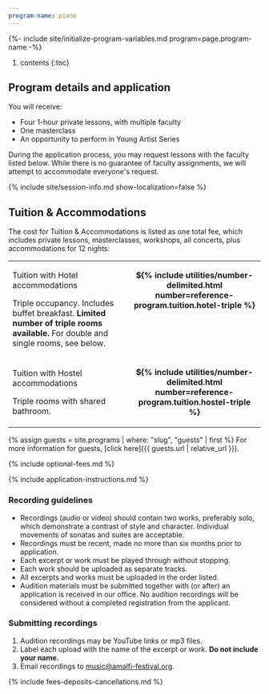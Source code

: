 ```yaml
---
program-name: piano
---
```

{%- include site/initialize-program-variables.md program=page.program-name -%}

1. contents
{:toc}

## Program details and application

You will receive:

* Four 1-hour private lessons, with multiple faculty
* One masterclass
* An opportunity to perform in Young Artist Series

During the application process, you may request lessons with the faculty listed below. While there is no guarantee of faculty assignments, we will attempt to accommodate everyone's request.

{% include site/session-info.md show-localization=false %}

## Tuition & Accommodations

The cost for Tuition & Accommodations is listed as one total fee, which includes private lessons, masterclasses, workshops, all concerts, plus accommodations for 12 nights:

<table>
    <tbody>
        <tr>
            <td>
                <p class="name">Tuition with Hotel accommodations</p>
                <p class="description">Triple occupancy. Includes buffet breakfast. <strong>Limited number of triple rooms available.</strong> For double and single rooms, see below.</p>
            </td><td class="cost" align="center" valign="top"><p><strong>${% include utilities/number-delimited.html number=reference-program.tuition.hotel-triple %}</strong></p></td>
        </tr>
        <tr>
            <td>
                <p class="name">Tuition with Hostel accommodations</p>
                <p class="description">Triple rooms with shared bathroom.</p>
            </td><td class="cost" align="center" valign="top"><p><strong>${% include utilities/number-delimited.html number=reference-program.tuition.hostel-triple %}</strong></p></td>
        </tr>
    </tbody>
</table>

{% assign guests = site.programs | where: "slug", "guests" | first %}
For more information for guests, [click here]({{ guests.url | relative_url }}).

{% include optional-fees.md %}

{% include application-instructions.md %}

### Recording guidelines

* Recordings (audio or video) should contain two works, preferably solo, which demonstrate a contrast of style and character. Individual movements of sonatas and suites are acceptable.
* Recordings must be recent, made no more than six months prior to application.
* Each excerpt or work must be played through without stopping.
* Each work should be uploaded as separate tracks.
* All excerpts and works must be uploaded in the order listed.
* Audition materials must be submitted together with (or after) an application is received in our office.  No audition recordings will be considered without a completed registration from the applicant.

### Submitting recordings

1. Audition recordings may be YouTube links or mp3 files.
1. Label each upload with the name of the excerpt or work. **Do not include your name.**
2. Email recordings to [music@amalfi-festival.org](mailto:music@amalfi-festival.org).



{% include fees-deposits-cancellations.md %}

